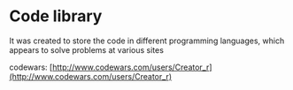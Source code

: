# Code library

It was created to store the code in different programming languages, which appears to solve problems at various sites

codewars:     [http://www.codewars.com/users/Creator_r](http://www.codewars.com/users/Creator_r)
